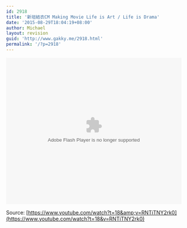 ```yaml
---
id: 2918
title: '新垣結衣CM Making Movie Life is Art / Life is Drama'
date: '2015-08-29T18:04:19+08:00'
author: Michael
layout: revision
guid: 'http://www.gakky.me/2918.html'
permalink: '/?p=2918'
---
```


<embed height="400" src="http://www.tudou.com/v/B673JgojKXo/&bid=05&rpid=51229674&resourceId=51229674_05_05_99/v.swf" type="application/x-shockwave-flash" width="480"></embed>

Source: [https://www.youtube.com/watch?t=18&amp;v=RNTiTNY2rk0](https://www.youtube.com/watch?t=18&v=RNTiTNY2rk0)